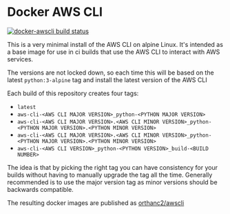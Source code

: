 # Docker AWS CLI

[![docker-awscli build status](https://circleci.com/gh/orthanc/docker-awscli.svg?style=svg)](https://circleci.com/gh/orthanc/workflows/docker-awscli/)

This is a very minimal install of the AWS CLI on alpine Linux. It's intended as a base image for use in
ci builds that use the AWS CLI to interact with AWS services.

The versions are not locked down, so each time this will be based on the latest `python:3-alpine` tag and
install the latest version of the AWS CLI

Each build of this repository creates four tags:

* `latest`
* `aws-cli-<AWS CLI MAJOR VERSION>_python-<PYTHON MAJOR VERSION>`
* `aws-cli-<AWS CLI MAJOR VERSION>.<AWS CLI MINOR VERSION>_python-<PYTHON MAJOR VERSION>.<PYTHON MINOR VERSION>`
* `aws-cli-<AWS CLI MAJOR VERSION>.<AWS CLI MINOR VERSION>_python-<PYTHON MAJOR VERSION>.<PYTHON MINOR VERSION>`
* `aws-cli-<AWS CLI VERSION>_python-<PYTHON VERSION>_build-<BUILD NUMBER>`

The idea is that by picking the right tag you can have consistency for your builds without having to manually upgrade
the tag all the time. Generally recommended is to use the major version tag as minor versions should be backwards
compatible.

The resulting docker images are published as [orthanc2/awscli](https://hub.docker.com/r/orthanc2/awscli)
